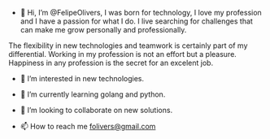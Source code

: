 - 👋 Hi, I’m @FelipeOlivers, I was born for technology, I love my profession and I have a passion for what I do.
I live searching for challenges that can make me grow personally and professionally.

The flexibility in new technologies and teamwork is certainly part of my differential.
Working in my profession is not an effort but a pleasure. Happiness in any profession is the secret for an excelent job.

- 👀 I’m interested in new technologies.

- 🌱 I’m currently learning golang and python.

- 💞️ I’m looking to collaborate on new solutions.

- 📫 How to reach me folivers@gmail.com

<!---
FelipeOlivers/FelipeOlivers is a ✨ special ✨ repository because its `README.md` (this file) appears on your GitHub profile.
You can click the Preview link to take a look at your changes.
--->
